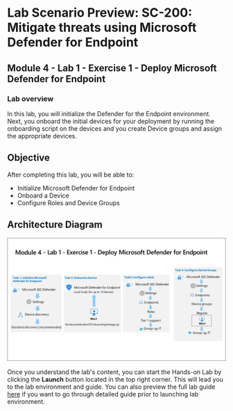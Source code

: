 # Lab Scenario Preview: SC-200: Mitigate threats using Microsoft Defender for Endpoint

## Module 4 - Lab 1 - Exercise 1 - Deploy Microsoft Defender for Endpoint

### Lab overview

In this lab, you will initialize the Defender for the Endpoint environment. Next, you onboard the initial devices for your deployment by running the onboarding script on the devices and you create Device groups and assign the appropriate devices.

## Objective
  
After completing this lab, you will be able to:

- Initialize Microsoft Defender for Endpoint
- Onboard a Device
- Configure Roles and Device Groups

## Architecture Diagram

   ![](../media/SC200-Lab_Diagrams_Mod2_L1_Ex1.png)

Once you understand the lab's content, you can start the Hands-on Lab by clicking the **Launch** button located in the top right corner. This will lead you to the lab environment and guide. You can also preview the full lab guide [here](https://experience.cloudlabs.ai/#/labguidepreview/89619573-750a-4ff0-8663-eb58a872ae23) if you want to go through detailed guide prior to launching lab environment.


